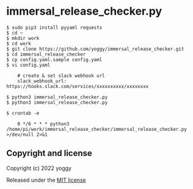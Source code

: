 # immersal_release_checker.py

```
$ sudo pip3 install pyyaml requests
$ cd ~
$ mkdir work
$ cd work
$ git clone https://github.com/yoggy/immersal_release_checker.git
$ cd immersal_release_checker
$ cp config.yaml.sample config.yaml
$ vi config.yaml

    # create & set slack webhook url
    slack_webhook_url: https://hooks.slack.com/services/xxxxxxxxxx/xxxxxxxx

$ python3 immersal_release_checker.py
$ python3 immersal_release_checker.py

$ crontab -e

    0 */6 * * * python3 /home/pi/work/immersal_release_checker/immersal_release_checker.py >/dev/null 2>&1

```

## Copyright and license
Copyright (c) 2022 yoggy

Released under the [MIT license](LICENSE)

